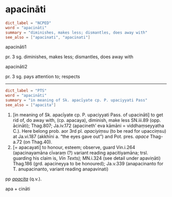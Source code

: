 # apacināti

``` toml
dict_label = "NCPED"
word = "apacināti"
summary = "diminishes, makes less; dismantles, does away with"
see_also = ["apacinati", "apacinati"]
```

apacināti1

pr. 3 sg. diminishes, makes less; dismantles, does away with

apacināti2

pr. 3 sg. pays attention to; respects

--------------------

``` toml
dict_label = "PTS"
word = "apacināti"
summary = "in meaning of Sk. apacīyate cp. P. upaciyyati Pass"
see_also = ["apacita"]
```

1. [in meaning of Sk. apacīyate cp. P. upaciyyati Pass. of upacināti] to get rid of, do away with, (cp. apacaya), diminish, make less SN.iii.89 (opp. ācināti); Thag.807; Ja.iv.172 (apacineth’ eva kāmāni = viddhaṃseyyatha C.). Here belong prob. aor 3rd pl. *apaciyiṃsu* (to be read for upacciṃsu) at Ja.vi.187 (akkhīni a. “the eyes gave out”) and Pot. pres. *apace* Thag\-a.72 (on Thag.40).
2. [= apacayati] to honour, esteem; observe, guard Vin.i.264 (apacinayamāna cīvaraṃ (?) variant reading apacitiyamāna; trsl. guarding his claim is, *Vin Texts);* MN.i.324 (see detail under apaviṇāti) Thag.186 (grd. apacineyya to be honoured); Ja.v.339 (anapacinanto for T. anupacinanto, variant reading anapavinati)

pp *[apacita](apacita.md)* (q.v.).

apa \+ cināti

